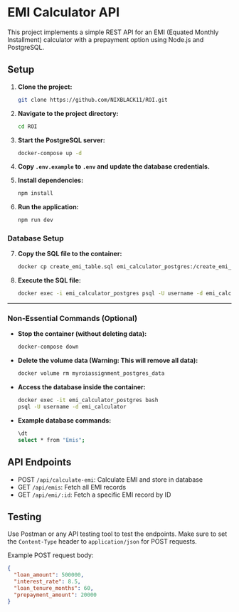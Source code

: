 # EMI Calculator API

This project implements a simple REST API for an EMI (Equated Monthly Installment) calculator with a prepayment option using Node.js and PostgreSQL.

## Setup

1. **Clone the project:**
   ```bash
   git clone https://github.com/NIXBLACK11/ROI.git
   ```

2. **Navigate to the project directory:**
   ```bash
   cd ROI
   ```

3. **Start the PostgreSQL server:**
   ```bash
   docker-compose up -d
   ```

4. **Copy `.env.example` to `.env` and update the database credentials.**

5. **Install dependencies:**
   ```bash
   npm install
   ```

6. **Run the application:**
   ```bash
   npm run dev
   ```

### Database Setup

7. **Copy the SQL file to the container:**
   ```bash
   docker cp create_emi_table.sql emi_calculator_postgres:/create_emi_table.sql
   ```

8. **Execute the SQL file:**
   ```bash
   docker exec -i emi_calculator_postgres psql -U username -d emi_calculator -f /create_emi_table.sql
   ```

---

### Non-Essential Commands (Optional)

- **Stop the container (without deleting data):**
   ```bash
   docker-compose down
   ```

- **Delete the volume data (Warning: This will remove all data):**
   ```bash
   docker volume rm myroiassignment_postgres_data
   ```

- **Access the database inside the container:**
   ```bash
   docker exec -it emi_calculator_postgres bash
   psql -U username -d emi_calculator
   ```

- **Example database commands:**
   ```bash
   \dt
   select * from "Emis";
   ```

## API Endpoints

- POST `/api/calculate-emi`: Calculate EMI and store in database
- GET `/api/emis`: Fetch all EMI records
- GET `/api/emi/:id`: Fetch a specific EMI record by ID

## Testing

Use Postman or any API testing tool to test the endpoints. Make sure to set the `Content-Type` header to `application/json` for POST requests.

Example POST request body:

```json
{
  "loan_amount": 500000,
  "interest_rate": 8.5,
  "loan_tenure_months": 60,
  "prepayment_amount": 20000
}
```